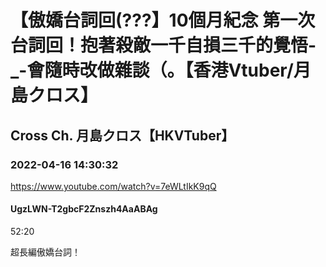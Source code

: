 # 【傲嬌台詞回(???】10個月紀念 第一次台詞回！抱著殺敵一千自損三千的覺悟- _-會隨時改做雜談（。【香港Vtuber/月島クロス】
## Cross Ch. 月島クロス【HKVTuber】
### 2022-04-16 14:30:32
https://www.youtube.com/watch?v=7eWLtIkK9qQ
#### UgzLWN-T2gbcF2Znszh4AaABAg
52:20

超長編傲嬌台詞！

